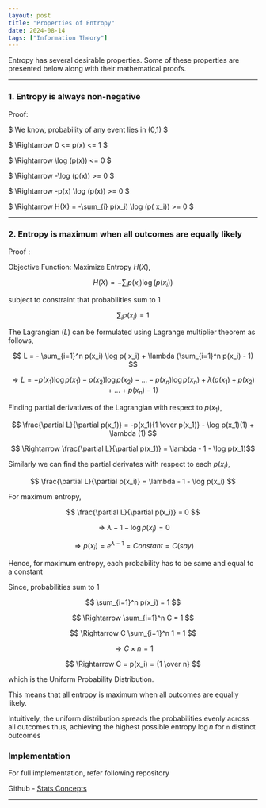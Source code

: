 ```yaml
---
layout: post
title: "Properties of Entropy"
date: 2024-08-14
tags: ["Information Theory"]
---
```


Entropy has several desirable properties. Some of these properties are presented below along with their mathematical proofs.

---
### 1. Entropy is always non-negative

Proof:

$ We know, probability of any event lies in (0,1) $

$ \Rightarrow 0 <= p(x) <= 1 $

$ \Rightarrow \log (p(x)) <= 0 $

$ \Rightarrow -\log (p(x)) >= 0 $

$ \Rightarrow -p(x) \log (p(x)) >= 0 $

$ \Rightarrow H(X) = -\sum_{i} p(x_i) \log  (p( x_i)) >= 0 $

---

### 2. Entropy is maximum when all outcomes are equally likely

Proof : 

Objective Function: Maximize Entropy $H(X)$, 

$$ H(X) = -\sum_{i} p(x_i) \log  (p( x_i)) $$

subject to constraint that probabilities sum to 1

$$ \sum_{i} p(x_i) = 1 $$

The Lagrangian $\mathcal(L)$ can be formulated using Lagrange multiplier theorem as follows,

$$ L = - \sum_{i=1}^n p(x_i) \log p( x_i) + \lambda (\sum_{i=1}^n p(x_i) - 1) $$

$$ \Rightarrow L = - p(x_1) \log p(x_1) - p(x_2) \log p(x_2) - ... - p(x_n) \log p(x_n) + \lambda (p(x_1) + p(x_2) + ... + p(x_n) - 1) $$

Finding partial derivatives of the Lagrangian with respect to $p(x_1)$,

$$ \frac{\partial L}{\partial p(x_1)} = -p(x_1){1 \over p(x_1)} - \log p(x_1)(1) + \lambda (1) $$ 

$$ \Rightarrow \frac{\partial L}{\partial p(x_1)} = \lambda - 1 - \log p(x_1)$$

Similarly we can find the partial derivates with respect to each $p(x_i)$,

$$ \frac{\partial L}{\partial p(x_i)} = \lambda - 1 - \log p(x_i) $$

For maximum entropy,

$$ \frac{\partial L}{\partial p(x_i)} = 0 $$

$$ \Rightarrow \lambda - 1 - \log p(x_i) = 0 $$

$$ \Rightarrow p(x_i) = e^{\lambda - 1} = Constant = C (say) $$

Hence, for maximum entropy, each probability has to be same and equal to a constant

Since, probabilities sum to 1

$$ \sum_{i=1}^n p(x_i) = 1 $$

$$ \Rightarrow \sum_{i=1}^n C = 1 $$

$$ \Rightarrow C \sum_{i=1}^n 1 = 1 $$

$$ \Rightarrow C \times n = 1 $$

$$ \Rightarrow C = p(x_i) = {1 \over n} $$

which is the Uniform Probability Distribution.

This means that all entropy is maximum when all outcomes are equally likely.

Intuitively, the uniform distribution spreads the probabilities evenly across all outcomes thus, achieving the highest possible entropy 
$\log n$ for `n` distinct outcomes

### Implementation
For full implementation, refer following repository

Github - [Stats Concepts](https://github.com/gouherdanish/stats_concepts/git)

---